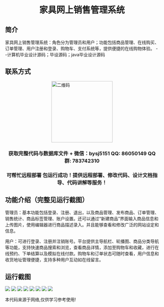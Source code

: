 <p><h1 align="center">家具网上销售管理系统</h1></p>

## 简介
家具网上销售管理系统：角色分为管理员和用户；功能包括商品管理、在线购买、订单管理、用户注册和登录、购物车、支付系统等，提供便捷的在线购物体验。    --计算机毕业设计源码；毕设源码；java毕业设计源码


## 联系方式
<img src="https://bs-1329754181.cos.ap-shanghai.myqcloud.com/wx.jpg" alt="二维码" style="display: block; margin: 0 auto;" width="200px">
<p><h3 align="center">获取完整代码与数据库文件 + 微信：bysj5151 QQ: 86050149 QQ群: 783742310</h3></p>
<p><h3 align="center">可帮忙远程部署 包运行成功！提供远程部署、修改代码、设计文档指导、代码讲解等服务！</h3></p>

## 功能介绍（完整见运行截图）
管理员：基本功能包括登录、注册、退出，以及商品管理、发布商品、订单管理、销售统计、商品标签管理、账户设置。还可以通过“新建商品”界面输入商品信息和上传图片，使用编辑器进行商品描述录入。并且能够查看和修改广泛的网站设定和信息。

用户：可进行登录、注册并注销账号。平台提供主导航栏、轮播图、商品分类导航等功能，支持快速商品搜索和浏览，查看商品详情，添加至购物车和收藏，进行在线预约、下单结算以及模拟在线付款。购物车和订单状态可随时查看，用户信息和收货地址管理便捷，支持多种用户互动如在线留言。


## 运行截图
![](imgs/588112-20231026203447074-1059635622.png)
![](imgs/588112-20231026203451853-3778747.png)
![](imgs/588112-20231026203456064-478210247.png)
![](imgs/588112-20231026203500259-983159707.png)
![](imgs/588112-20231026203503800-273368921.png)
![](imgs/588112-20231026203507866-1273478558.png)
![](imgs/588112-20231026203511516-1594678776.png)
![](imgs/588112-20231026203520226-1720635166.png)

<p>本代码来源于网络,仅供学习参考使用!</p>
